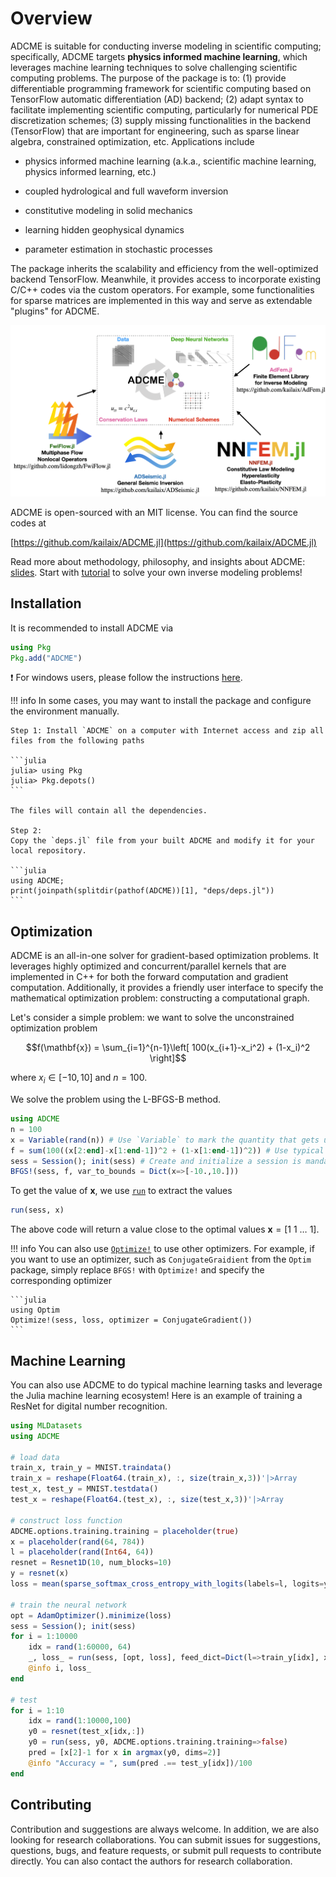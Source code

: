 # Overview

ADCME is suitable for conducting inverse modeling in scientific computing; specifically, ADCME targets **physics informed machine learning**, which leverages machine learning techniques to solve challenging scientific computing problems. The purpose of the package is to: (1) provide differentiable programming framework for scientific computing based on TensorFlow automatic differentiation (AD) backend; (2) adapt syntax to facilitate implementing scientific computing, particularly for numerical PDE discretization schemes; (3) supply missing functionalities in the backend (TensorFlow) that are important for engineering, such as sparse linear algebra, constrained optimization, etc. Applications include

- physics informed machine learning (a.k.a., scientific machine learning, physics informed learning, etc.)

- coupled hydrological and full waveform inversion

- constitutive modeling in solid mechanics

- learning hidden geophysical dynamics

- parameter estimation in stochastic processes

The package inherits the scalability and efficiency from the well-optimized backend TensorFlow. Meanwhile, it provides access to incorporate existing C/C++ codes via the custom operators. For example, some functionalities for sparse matrices are implemented in this way and serve as extendable "plugins" for ADCME. 

![](https://github.com/ADCMEMarket/ADCMEImages/blob/master/ADCME/summary.png?raw=true)


ADCME is open-sourced with an MIT license. You can find the source codes at 

[https://github.com/kailaix/ADCME.jl](https://github.com/kailaix/ADCME.jl)

Read more about methodology, philosophy, and insights about ADCME: [slides](https://github.com/ADCMEMarket/ADCMEImages/blob/master/ADCME/Slide/ADCME.pdf?raw=true). Start with [tutorial](./tutorial.md) to solve your own inverse modeling problems!


## Installation

It is recommended to install ADCME via
```julia
using Pkg
Pkg.add("ADCME")
```

❗ For windows users, please follow the instructions [here](./windows_installation.md). 



!!! info 
    In some cases, you may want to install the package and configure the environment manually. 

    Step 1: Install `ADCME` on a computer with Internet access and zip all files from the following paths

    ```julia
    julia> using Pkg
    julia> Pkg.depots()
    ```

    The files will contain all the dependencies.

    Step 2: 
    Copy the `deps.jl` file from your built ADCME and modify it for your local repository. 

    ```julia
    using ADCME; 
    print(joinpath(splitdir(pathof(ADCME))[1], "deps/deps.jl"))
    ```

## Optimization 

ADCME is an all-in-one solver for gradient-based optimization problems. It leverages highly optimized and concurrent/parallel kernels that are implemented in C++ for both the forward computation and gradient computation. Additionally, it provides a friendly user interface to specify the mathematical optimization problem: constructing a computational graph. 

Let's consider a simple problem: we want to solve the unconstrained optimization problem

$$f(\mathbf{x}) = \sum_{i=1}^{n-1}\left[ 100(x_{i+1}-x_i^2) + (1-x_i)^2 \right]$$

where $x_i\in [-10,10]$ and $n=100$. 

We solve the problem using the L-BFGS-B method. 

```julia
using ADCME
n = 100
x = Variable(rand(n)) # Use `Variable` to mark the quantity that gets updated in optimization
f = sum(100((x[2:end]-x[1:end-1])^2 + (1-x[1:end-1])^2)) # Use typical Julia syntax 
sess = Session(); init(sess) # Create and initialize a session is mandatory for activating the computational graph
BFGS!(sess, f, var_to_bounds = Dict(x=>[-10.,10.]))
```

To get the value of $\mathbf{x}$, we use [`run`](@ref) to extract the values 

```julia
run(sess, x)
```

The above code will return a value close to  the optimal values $\mathbf{x} = [1\ 1\ \ldots\ 1]$. 


!!! info 
    You can also use [`Optimize!`](@ref) to use other optimizers. For example, if you want to use an optimizer, such as `ConjugateGraidient` from the `Optim` package, simply replace `BFGS!` with `Optimize!` and specify the corresponding optimizer

    ```julia
    using Optim
    Optimize!(sess, loss, optimizer = ConjugateGradient())
    ```


## Machine Learning 

You can also use ADCME to do typical machine learning tasks and leverage the Julia machine learning ecosystem! Here is an example of training a ResNet for digital number recognition.

```julia
using MLDatasets
using ADCME

# load data 
train_x, train_y = MNIST.traindata()
train_x = reshape(Float64.(train_x), :, size(train_x,3))'|>Array
test_x, test_y = MNIST.testdata()
test_x = reshape(Float64.(test_x), :, size(test_x,3))'|>Array

# construct loss function 
ADCME.options.training.training = placeholder(true)
x = placeholder(rand(64, 784))
l = placeholder(rand(Int64, 64))
resnet = Resnet1D(10, num_blocks=10)
y = resnet(x)
loss = mean(sparse_softmax_cross_entropy_with_logits(labels=l, logits=y))

# train the neural network 
opt = AdamOptimizer().minimize(loss)
sess = Session(); init(sess)
for i = 1:10000
    idx = rand(1:60000, 64)
    _, loss_ = run(sess, [opt, loss], feed_dict=Dict(l=>train_y[idx], x=>train_x[idx,:]))
    @info i, loss_
end

# test 
for i = 1:10
    idx = rand(1:10000,100)
    y0 = resnet(test_x[idx,:])
    y0 = run(sess, y0, ADCME.options.training.training=>false)
    pred = [x[2]-1 for x in argmax(y0, dims=2)]
    @info "Accuracy = ", sum(pred .== test_y[idx])/100
end
```




## Contributing

Contribution and suggestions are always welcome. In addition, we are also looking for research collaborations. You can submit issues for suggestions, questions, bugs, and feature requests, or submit pull requests to contribute directly. You can also contact the authors for research collaboration. 
